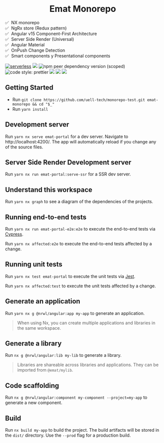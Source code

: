 <br />
<h1 align="center">Emat Monorepo</h1>

✅ &nbsp;NX monorepo<br>
✅ &nbsp;NgRx store (Redux pattern)<br>
✅ &nbsp;Angular v15 Component-First Architecture<br>
✅ &nbsp;Server Side Render (Universal)<br>
✅ &nbsp;Angular Material<br>
✅ &nbsp;OnPush Change Detection<br>
✅ &nbsp;Smart components y Presentational components<br>

[![serverless](http://public.serverless.com/badges/v3.svg)](http://www.serverless.com)
[![](https://img.shields.io/badge/monorepo-Nx-blue)](https://nx.dev/)
![npm peer dependency version (scoped)](https://img.shields.io/npm/dependency-version/eslint-config-prettier/peer/eslint)
![code style: prettier](https://img.shields.io/badge/code_style-prettier-ff69b4.svg?style=flat-square)
[![](https://img.shields.io/azure-devops/tests/azuredevops-powershell/azuredevops-powershell/1/master?compact_message)](https://learn.microsoft.com/en-us/azure/devops/pipelines/test/review-code-coverage-results?view=azure-devops)
![](https://img.shields.io/azure-devops/coverage/swellaby/opensource/1)
![](https://img.shields.io/hexpm/l/plug)

## Getting Started

- Run `git clone https://github.com/uell-tech/monorepo-test.git emat-monorepo && cd "$_"`
- Run `yarn install`

## Development server

Run `yarn nx serve emat-portal` for a dev server. Navigate to http://localhost:4200/. The app will automatically reload if you change any of the source files.

## Server Side Render Development server

Run `yarn nx run emat-portal:serve-ssr` for a SSR dev server.

## Understand this workspace

Run `yarn nx graph` to see a diagram of the dependencies of the projects.

## Running end-to-end tests

Run `yarn nx run emat-portal-e2e:e2e` to execute the end-to-end tests via [Cypress](https://www.cypress.io).

Run `yarn nx affected:e2e` to execute the end-to-end tests affected by a change.

## Running unit tests

Run `yarn nx test emat-portal` to execute the unit tests via [Jest](https://jestjs.io).

Run `yarn nx affected:test` to execute the unit tests affected by a change.

## Generate an application

Run `yarn nx g @nrwl/angular:app my-app` to generate an application.

> When using Nx, you can create multiple applications and libraries in the same workspace.

## Generate a library

Run `nx g @nrwl/angular:lib my-lib` to generate a library.

> Libraries are shareable across libraries and applications. They can be imported from `@emat/mylib`.

## Code scaffolding

Run `nx g @nrwl/angular:component my-component --project=my-app` to generate a new component.

## Build

Run `nx build my-app` to build the project. The build artifacts will be stored in the `dist/` directory. Use the `--prod` flag for a production build.
